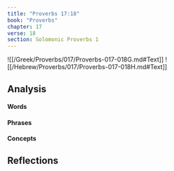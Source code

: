 ```yaml
---
title: "Proverbs 17:18"
book: "Proverbs"
chapter: 17
verse: 18
section: Solomonic Proverbs 1
---
```

![[/Greek/Proverbs/017/Proverbs-017-018G.md#Text]]
![[/Hebrew/Proverbs/017/Proverbs-017-018H.md#Text]]

## Analysis

#### Words

#### Phrases

#### Concepts

## Reflections
